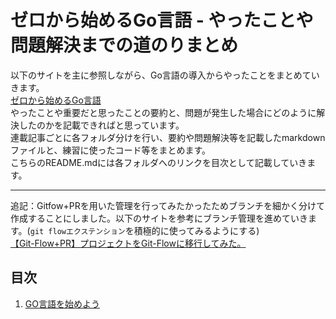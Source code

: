 # ゼロから始めるGo言語 - やったことや問題解決までの道のりまとめ
以下のサイトを主に参照しながら、Go言語の導入からやったことをまとめていきます。<br>
[ゼロから始めるGo言語](https://news.mynavi.jp/techplus/series/gogogo/)<br>
やったことや重要だと思ったことの要約と、問題が発生した場合にどのように解決したのかを記載できればと思っています。<br>
連載記事ごとに各フォルダ分けを行い、要約や問題解決等を記載したmarkdownファイルと、練習に使ったコード等をまとめます。<br>
こちらのREADME.mdには各フォルダへのリンクを目次として記載していきます。<br>
****
追記：Gitfow+PRを用いた管理を行ってみたかったためブランチを細かく分けて作成することにしました。以下のサイトを参考にブランチ管理を進めていきます。(`git flowエクステンション`を積極的に使ってみるようにする)<br>
[【Git-Flow+PR】プロジェクトをGit-Flowに移行してみた。](https://zenn.dev/akino/articles/1dcecd60009dbb)


## 目次

1. [GO言語を始めよう](GO言語を始めよう)
